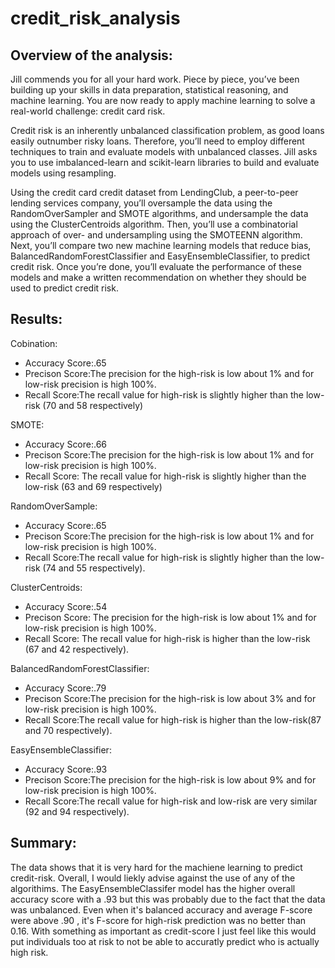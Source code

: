 # credit_risk_analysis
## Overview of the analysis:
Jill commends you for all your hard work. Piece by piece, you’ve been building up your skills in data preparation, statistical reasoning, and machine learning. You are now ready to apply machine learning to solve a real-world challenge: credit card risk.

Credit risk is an inherently unbalanced classification problem, as good loans easily outnumber risky loans. Therefore, you’ll need to employ different techniques to train and evaluate models with unbalanced classes. Jill asks you to use imbalanced-learn and scikit-learn libraries to build and evaluate models using resampling.

Using the credit card credit dataset from LendingClub, a peer-to-peer lending services company, you’ll oversample the data using the RandomOverSampler and SMOTE algorithms, and undersample the data using the ClusterCentroids algorithm. Then, you’ll use a combinatorial approach of over- and undersampling using the SMOTEENN algorithm. Next, you’ll compare two new machine learning models that reduce bias, BalancedRandomForestClassifier and EasyEnsembleClassifier, to predict credit risk. Once you’re done, you’ll evaluate the performance of these models and make a written recommendation on whether they should be used to predict credit risk.

## Results:
Cobination:
* Accuracy Score:.65
* Precison Score:The precision for the high-risk is low about 1% and for low-risk precision is high 100%.
* Recall Score:The recall value for high-risk is slightly higher than the low-risk (70 and 58 respectively)

SMOTE:
* Accuracy Score:.66
* Precison Score:The precision for the high-risk is low about 1% and for low-risk precision is high 100%.
* Recall Score: The recall value for high-risk is slightly higher than the low-risk (63 and 69 respectively)

RandomOverSample:
* Accuracy Score:.65
* Precison Score:The precision for the high-risk is low about 1% and for low-risk precision is high 100%.
* Recall Score:The recall value for high-risk is slightly higher than the low-risk (74 and 55 respectively).

ClusterCentroids:
* Accuracy Score:.54
* Precison Score: The precision for the high-risk is low about 1% and for low-risk precision is high 100%.
* Recall Score: The recall value for high-risk is higher than the low-risk (67 and 42 respectively).

BalancedRandomForestClassifier:
* Accuracy Score:.79
* Precison Score:The precision for the high-risk is low about 3% and for low-risk precision is high 100%.
* Recall Score:The recall value for high-risk is higher than the low-risk(87 and 70 respectively).

EasyEnsembleClassifier:
* Accuracy Score:.93
* Precison Score:The precision for the high-risk is low about 9% and for low-risk precision is high 100%.
* Recall Score:The recall value for high-risk and low-risk are very similar  (92 and 94 respectively).

## Summary:
The data shows that it is very hard for the machiene learning to predict credit-risk. Overall, I would liekly advise against the use of any of the algorithims. The EasyEnsembleClassifer model has the higher overall accuracy score with a .93 but this was probably due to the fact that the data was unbalanced. Even when it's balanced accuracy and average F-score were above .90 , it's F-score for high-risk prediction was no better than 0.16. With something as important as credit-score I just feel like this would put individuals too at risk to not be able to accuratly predict who is actually high risk.
